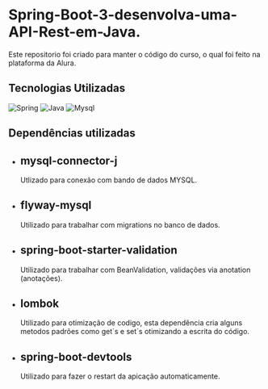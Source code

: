 
# Spring-Boot-3-desenvolva-uma-API-Rest-em-Java.
Este repositorio foi criado para manter o código do curso, o qual foi feito na plataforma da Alura.



## Tecnologias Utilizadas
![Spring](https://img.shields.io/badge/Spring-6DB33F?style=for-the-badge&logo=spring&logoColor=white)
![Java](https://img.shields.io/badge/Java-ED8B00?style=for-the-badge&logo=openjdk&logoColor=white)
![Mysql](https://img.shields.io/badge/MySQL-00000F?style=for-the-badge&logo=mysql&logoColor=white)

## Dependências utilizadas

* ##  mysql-connector-j

  Utlizado para conexão com bando de dados MYSQL.
  
 * ##  flyway-mysql
  
     Utilizado para trabalhar com migrations no banco de dados.
    
* ## spring-boot-starter-validation 
   
     Utilizado para trabalhar com BeanValidation, validações via anotation (anotações).
* ## lombok
  
    Utilizado para otimização de codigo, esta dependência cria alguns metodos padrões como get`s e set´s otimizando a escrita do código.
* ## spring-boot-devtools
    Utilizado para fazer o restart da apicação automaticamente.
